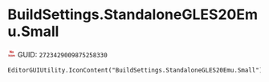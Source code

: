 # BuildSettings.StandaloneGLES20Emu.Small
![](/img/BuildSettings.StandaloneGLES20Emu.Small.png)
GUID: `2723429009875258330`
```
EditorGUIUtility.IconContent("BuildSettings.StandaloneGLES20Emu.Small")
```
